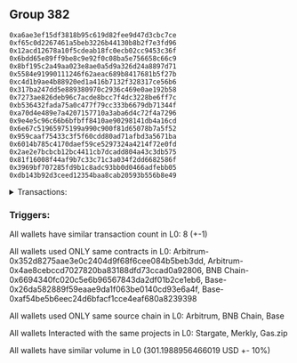 ## Group 382

```0xdef458157990c9f0e1207f732719b4544277b590
0xa6ae3ef15df3818b95c619d82fee9d47d3cbc7ce
0xf65c0d2267461a5beb3226b44130b8b2f7e3fd96
0x12acd12678a10f5cdeab18fc0ecb02cc9453c36f
0x6bdd65e89ff9be8c9e92f0c08ba5e756658c66c9
0x8bf195c2a49aa023e8ae0a5d9a326d24a8897d71
0x5584e91990111246f62aeac689b8417681b5f27b
0xc4d1b9ae4b88920ed1a416b7132f328317ce56b6
0x317ba247dd5e889380970c2936c469e0ae192b58
0x7273ae826deb96c7acde8bcc7f4dc3228be6ff7c
0xb536432fada75a0c477f79cc333b6679db71344f
0xa70d4e489e7a4207157710a3aba6d4c72f4a7296
0x9e4e5c96c66b6bfbff8410ae90298141db4a16cd
0x6e67c51965975199a990c900f81d65078b7a5f52
0x959caaf75433c3f5f60cdd80ad71afbd3a5671ba
0x6014b785c4170daef59ce5297324a4214f72e0fd
0x2ae2e7bcbcb12bc4411cb7dcadd804a43c3db575
0x81f16008f44af9b7c33c71c3a034f2dd6682586f
0x3969bf707285fd9b1c8adc93bb0d0466adfebb05
0xdb143b92d3ceed12354baa8cab20593b556b8e49
```
<details>
<summary>Transactions:</summary>

Hashes: 

Wallet: 0xdef458157990c9f0e1207f732719b4544277b590

       Hash: 0x69fc3bb2a55543ac51c7f801e0e28743d147f5d0f010f5e22ceceb23224a4779
         - source chain: Arbitrum
         - destination chain: Base
         - project: Stargate
         - contract: 0x352d8275aae3e0c2404d9f68f6cee084b5beb3dd
         - value USD: 31.827574048
       Hash: 0x219917949ea9733b7d114a8005f7f2f1d654403a8efd9a00b4e70ad5982c25c8
         - source chain: Arbitrum
         - destination chain: Aptos
         - project: Merkly
         - contract: 0x4ae8cebccd7027820ba83188dfd73ccad0a92806
       Hash: 0xea9cbe662787d84077f77491f27e4e9f80e2d1f91d7bc67aa9dfa6bace23f232
         - source chain: Arbitrum
         - destination chain: BNB Chain
         - project: Stargate
         - contract: 0x352d8275aae3e0c2404d9f68f6cee084b5beb3dd
         - value USD: 17.792251708
       Hash: 0x1f8c04b3dae68a415513b0451762cc8fa337aa171b7673e20ba4650406b0a0e1
         - source chain: BNB Chain
         - destination chain: Arbitrum
         - project: Stargate
         - contract: 0x6694340fc020c5e6b96567843da2df01b2ce1eb6
         - value USD: 15.3375114
       Hash: 0x704a85a84ea44d84d35925c53ab74bccf56aab252104cd4dabfcbd0b9e7aecdd
         - source chain: Base
         - destination chain: Linea
         - project: Gas.zip
         - contract: 0x26da582889f59eaae9da1f063be0140cd93e6a4f
         - value USD: 0.0001136143043
       Hash: 0x314d37ae7b57b97921de59cd6031badb51806cde141b44bbb029ef88a541212d
         - source chain: Base
         - destination chain: Optimism
         - project: Stargate
         - contract: 0xaf54be5b6eec24d6bfacf1cce4eaf680a8239398
         - value USD: 181.647281933
       Hash: 0x52a5310b135076336e0d54ca416c9e8be2342f491efa1fbfb0bb6d83e343472a
         - source chain: Base
         - destination chain: Linea
         - project: Gas.zip
         - contract: 0x26da582889f59eaae9da1f063be0140cd93e6a4f
         - value USD: 0.0001210352976
       Hash: 0xf720398925398400825e55123697b40a64340e92a6ad2d047af0675f21224943
         - source chain: Base
         - destination chain: Optimism
         - project: Stargate
         - contract: 0xaf54be5b6eec24d6bfacf1cce4eaf680a8239398
         - value USD: 54.594041908
Wallet: 0xa6ae3ef15df3818b95c619d82fee9d47d3cbc7ce

       Hash:0xf5a36c65800a04296c0df939a0e5349bf2de3b22c781b799fb9196050fd1606a
         - source chain: Arbitrum
         - destination chain: Base
         - project: Stargate
         - contract: 0x352d8275aae3e0c2404d9f68f6cee084b5beb3dd
         - value USD: 32.006340779
       Hash:0x858c473625382ef2085c7ff530f5ce493617ff497855c2df80f9588ec865547a
         - source chain: Arbitrum
         - destination chain: Aptos
         - project: Merkly
         - contract: 0x4ae8cebccd7027820ba83188dfd73ccad0a92806
       Hash:0x6922fa4a2332ecd0221712c10e398e1413bdd4d3f3564ea4c79a65f1c364d0b5
         - source chain: Arbitrum
         - destination chain: BNB Chain
         - project: Stargate
         - contract: 0x352d8275aae3e0c2404d9f68f6cee084b5beb3dd
         - value USD: 17.293548276
       Hash:0x6e102d16293916626a2caee462788c7aa3066b6d0352bf684cd30a082c1ab125
         - source chain: BNB Chain
         - destination chain: Arbitrum
         - project: Stargate
         - contract: 0x6694340fc020c5e6b96567843da2df01b2ce1eb6
         - value USD: 14.758623468
       Hash:0x27bd70158f2bc83a5fca20e6d6e97bb2ee0071eb9b763fb1b731f8d714cbd194
         - source chain: Base
         - destination chain: Scroll
         - project: Gas.zip
         - contract: 0x26da582889f59eaae9da1f063be0140cd93e6a4f
         - value USD: 7.007985127e-05
       Hash:0xb0bd825a33fdc37403f65d86562bf7e67875b3e0b8956f693da19554434e6987
         - source chain: Base
         - destination chain: Optimism
         - project: Stargate
         - contract: 0xaf54be5b6eec24d6bfacf1cce4eaf680a8239398
         - value USD: 183.767100889
       Hash:0x031ba756d25eab064234ec4d46f966d4a265d45305d27434ae6e8daf11d1136f
         - source chain: Base
         - destination chain: Scroll
         - project: Gas.zip
         - contract: 0x26da582889f59eaae9da1f063be0140cd93e6a4f
         - value USD: 2.261098965e-05
       Hash:0x2fc520f44180b98966d34b9119441cb17cab64df64a3f1535c4679948f394b35
         - source chain: Base
         - destination chain: Optimism
         - project: Stargate
         - contract: 0xaf54be5b6eec24d6bfacf1cce4eaf680a8239398
         - value USD: 48.080875898
Wallet: 0xf65c0d2267461a5beb3226b44130b8b2f7e3fd96

       Hash:0x528f835a330f2c0c50713018aa001c2224ecdbe3f578c16b6b2b23c2971031d8
         - source chain: Arbitrum
         - destination chain: Base
         - project: Stargate
         - contract: 0x352d8275aae3e0c2404d9f68f6cee084b5beb3dd
         - value USD: 31.82420287
       Hash:0x0492bc57294f9390b8f1d89750cd69131c6da64722ad3dd7880c1566ce5e020c
         - source chain: Arbitrum
         - destination chain: Aptos
         - project: Merkly
         - contract: 0x4ae8cebccd7027820ba83188dfd73ccad0a92806
       Hash:0x6d36de3c5bf3721ab77ed2ce96efffb047d1f765149cd8862a6bbc077215c55d
         - source chain: Arbitrum
         - destination chain: BNB Chain
         - project: Stargate
         - contract: 0x352d8275aae3e0c2404d9f68f6cee084b5beb3dd
         - value USD: 15.111230261
       Hash:0x3aaffefaaa4b6da7a96ec33a64e5a9013030c852c7d91d6d4a69cd9400425f68
         - source chain: BNB Chain
         - destination chain: Arbitrum
         - project: Stargate
         - contract: 0x6694340fc020c5e6b96567843da2df01b2ce1eb6
         - value USD: 12.571874823
       Hash:0x99c41299c6f019ec64f911f61a92426776083122e3617278224a05e9280b29e7
         - source chain: Base
         - destination chain: Scroll
         - project: Gas.zip
         - contract: 0x26da582889f59eaae9da1f063be0140cd93e6a4f
         - value USD: 0.0001260021568
       Hash:0x915c0891dea93190a21f6ebc260ef673fa6df95074d090de49c1de654a58e6e9
         - source chain: Base
         - destination chain: Optimism
         - project: Stargate
         - contract: 0xaf54be5b6eec24d6bfacf1cce4eaf680a8239398
         - value USD: 177.753753722
       Hash:0x6c951ddce40fb3f852e52fc42906ace660b79c80caa332f096fa00c742e8c409
         - source chain: Base
         - destination chain: Linea
         - project: Gas.zip
         - contract: 0x26da582889f59eaae9da1f063be0140cd93e6a4f
         - value USD: 0.0001602720149
       Hash:0xf3a59fd62c2afebefc7ffca45b05e9718ae88adbae3dcee71ff7f3103fb16f45
         - source chain: Base
         - destination chain: Optimism
         - project: Stargate
         - contract: 0xaf54be5b6eec24d6bfacf1cce4eaf680a8239398
         - value USD: 59.775158986
Wallet: 0x12acd12678a10f5cdeab18fc0ecb02cc9453c36f

       Hash:0x039f724f120911cb57723b4d32e40b6e3c25a37f07335f1efa6397676d22a9ec
         - source chain: Arbitrum
         - destination chain: Base
         - project: Stargate
         - contract: 0x352d8275aae3e0c2404d9f68f6cee084b5beb3dd
         - value USD: 30.813937735
       Hash:0x31da27e1fdbefcdfa2f32375df008d590a8fd3440106e6fc9911f8d23b4ca1cc
         - source chain: Arbitrum
         - destination chain: Aptos
         - project: Merkly
         - contract: 0x4ae8cebccd7027820ba83188dfd73ccad0a92806
       Hash:0xe5ec7dce6c146e5c22738ad95e9daca1b7cbad7824d074340bc71ce9659da0c4
         - source chain: Arbitrum
         - destination chain: BNB Chain
         - project: Stargate
         - contract: 0x352d8275aae3e0c2404d9f68f6cee084b5beb3dd
         - value USD: 16.236003851
       Hash:0xa8b549cbc52ac82fd2027ceda1aacb478247bfa40b2875d279d31150be6afd76
         - source chain: BNB Chain
         - destination chain: Arbitrum
         - project: Stargate
         - contract: 0x6694340fc020c5e6b96567843da2df01b2ce1eb6
         - value USD: 13.657144858
       Hash:0x54349dd5ac7b5fa5d959deeb0e0c271d2dd31312bab316bca5094a0584fad4ab
         - source chain: Base
         - destination chain: Base
         - project: Gas.zip
         - contract: 0x26da582889f59eaae9da1f063be0140cd93e6a4f
         - value USD: 0.0001164458135
       Hash:0x68e0826428195da28300ae619221669192fb8bf90926db73d0d5206d351ea95a
         - source chain: Base
         - destination chain: Optimism
         - project: Stargate
         - contract: 0xaf54be5b6eec24d6bfacf1cce4eaf680a8239398
         - value USD: 185.250856763
       Hash:0x20d34d227f85f0addbd11a525682682ade81adebbcda562fc9bd4bd91acb7307
         - source chain: Base
         - destination chain: Zora
         - project: Gas.zip
         - contract: 0x26da582889f59eaae9da1f063be0140cd93e6a4f
         - value USD: 0.0001260230159
       Hash:0x96ae021c6f9c208d3e85afed2649623deb49cf8fc9e20361f5dda4fe5001d5d5
         - source chain: Base
         - destination chain: Optimism
         - project: Stargate
         - contract: 0xaf54be5b6eec24d6bfacf1cce4eaf680a8239398
         - value USD: 51.448944647
Wallet: 0x6bdd65e89ff9be8c9e92f0c08ba5e756658c66c9

       Hash:0xac7667b0c5b7bcedb100458fff2656992461f201afccf1a109f0c89eba75ed11
         - source chain: Arbitrum
         - destination chain: Base
         - project: Stargate
         - contract: 0x352d8275aae3e0c2404d9f68f6cee084b5beb3dd
         - value USD: 31.530438894
       Hash:0x6f74d5b4b3474e665883956ced76fad7b2b8411b5ea8fc1839d34ab0f3ae6791
         - source chain: Arbitrum
         - destination chain: Aptos
         - project: Merkly
         - contract: 0x4ae8cebccd7027820ba83188dfd73ccad0a92806
       Hash:0x276dce5e13ebc70e48d820651fdee41763c7d95b9aeab9f9264fa4c16605d884
         - source chain: Arbitrum
         - destination chain: BNB Chain
         - project: Stargate
         - contract: 0x352d8275aae3e0c2404d9f68f6cee084b5beb3dd
         - value USD: 19.276317885
       Hash:0x7e4ab1913f6c1f3f2f417910114b6b2182dc5e8f50682ed6abdea0ed01fffe1a
         - source chain: BNB Chain
         - destination chain: Arbitrum
         - project: Stargate
         - contract: 0x6694340fc020c5e6b96567843da2df01b2ce1eb6
         - value USD: 16.600726542
       Hash:0xed584a813dd289ec473997c78392f1a9767a0584a2c487d7715994aba906eb68
         - source chain: Base
         - destination chain: Arbitrum
         - project: Gas.zip
         - contract: 0x26da582889f59eaae9da1f063be0140cd93e6a4f
         - value USD: 2.831509142e-05
       Hash:0x6c85228e9825f07c3f3940f59a764b39675c001dc1fd6c9daa131f128080920c
         - source chain: Base
         - destination chain: Optimism
         - project: Stargate
         - contract: 0xaf54be5b6eec24d6bfacf1cce4eaf680a8239398
         - value USD: 190.526620977
       Hash:0x074f48a51954cc1672edafeafcbe581f5d393a0fb6607afe9a2f7957c64d1f1d
         - source chain: Base
         - destination chain: Scroll
         - project: Gas.zip
         - contract: 0x26da582889f59eaae9da1f063be0140cd93e6a4f
         - value USD: 5.53636852e-05
       Hash:0x0cba6931ed77d34df7a502af8556404cb03a1e24094495835e210361bdd5624b
         - source chain: Base
         - destination chain: Optimism
         - project: Stargate
         - contract: 0xaf54be5b6eec24d6bfacf1cce4eaf680a8239398
         - value USD: 47.015642303
Wallet: 0x8bf195c2a49aa023e8ae0a5d9a326d24a8897d71

       Hash:0x6c08d1733c1c9a69f00b8f636226056f3fcdd90fbc9b36e8b2e965853c8dabd2
         - source chain: Arbitrum
         - destination chain: Base
         - project: Stargate
         - contract: 0x352d8275aae3e0c2404d9f68f6cee084b5beb3dd
         - value USD: 32.900080134
       Hash:0x293e6a50df9d82688fcfb80c144e488f36e3f0a60a91805554410d87be79110f
         - source chain: Arbitrum
         - destination chain: Aptos
         - project: Merkly
         - contract: 0x4ae8cebccd7027820ba83188dfd73ccad0a92806
       Hash:0x8cb56405dea3dbb596e667f7dc62c7064dcabcdb5160ecab3dd4adeb03cf9ccc
         - source chain: Arbitrum
         - destination chain: BNB Chain
         - project: Stargate
         - contract: 0x352d8275aae3e0c2404d9f68f6cee084b5beb3dd
         - value USD: 19.466955763
       Hash:0x5723ddb35c442fe3d882c61eed4aae4d63c6274a8191a09a5cd737c84be39863
         - source chain: BNB Chain
         - destination chain: Arbitrum
         - project: Stargate
         - contract: 0x6694340fc020c5e6b96567843da2df01b2ce1eb6
         - value USD: 16.793510414
       Hash:0xd4278c0a6955ff02622e6a008b044cf7b5c92623f692d2cadeb0ee3a5572a1c0
         - source chain: Base
         - destination chain: Scroll
         - project: Gas.zip
         - contract: 0x26da582889f59eaae9da1f063be0140cd93e6a4f
         - value USD: 0.0001718187581
       Hash:0xfe28201f12f3a32de1822928b428a5abf0977dd956701588c491e51a6787b44a
         - source chain: Base
         - destination chain: Optimism
         - project: Stargate
         - contract: 0xaf54be5b6eec24d6bfacf1cce4eaf680a8239398
         - value USD: 184.126610652
       Hash:0x55aaa49526f7c2d2e53b9d54f07e7f6aa1a28df5e6fdb8bfcc01e7246ce1573e
         - source chain: Base
         - destination chain: Zora
         - project: Gas.zip
         - contract: 0x26da582889f59eaae9da1f063be0140cd93e6a4f
         - value USD: 4.939634189e-05
       Hash:0x998ea93594f184a4718fb2f8db788111c472756351f0e2041b5d218b37be512a
         - source chain: Base
         - destination chain: Optimism
         - project: Stargate
         - contract: 0xaf54be5b6eec24d6bfacf1cce4eaf680a8239398
         - value USD: 51.631741941
Wallet: 0x5584e91990111246f62aeac689b8417681b5f27b

       Hash:0xbacf3ff67a0c241fba8624860c9d83faa73c1b91c67e35cb80611ba1c05d28fe
         - source chain: Arbitrum
         - destination chain: Base
         - project: Stargate
         - contract: 0x352d8275aae3e0c2404d9f68f6cee084b5beb3dd
         - value USD: 31.865104925
       Hash:0x06569c806131684a94089960d1425328da75c77981b190de87c553a69cdd4e24
         - source chain: Arbitrum
         - destination chain: Aptos
         - project: Merkly
         - contract: 0x4ae8cebccd7027820ba83188dfd73ccad0a92806
       Hash:0x31b2a44dde775d8ee0a48bbe3805ab8902caf2a35c81fbb18acd3c8b9cc8bd30
         - source chain: Arbitrum
         - destination chain: BNB Chain
         - project: Stargate
         - contract: 0x352d8275aae3e0c2404d9f68f6cee084b5beb3dd
         - value USD: 17.82173269
       Hash:0x3f3ab533914bc279c173ecc6e3a9288044d540f02d36260371bc4930a057e435
         - source chain: BNB Chain
         - destination chain: Arbitrum
         - project: Stargate
         - contract: 0x6694340fc020c5e6b96567843da2df01b2ce1eb6
         - value USD: 15.185878835
       Hash:0xac6bcbdfc8f459efb6b1c0d0a799dd6a497f9358c245f7eeb138844c6299032b
         - source chain: Base
         - destination chain: Arbitrum
         - project: Gas.zip
         - contract: 0x26da582889f59eaae9da1f063be0140cd93e6a4f
         - value USD: 0.0001428287619
       Hash:0x12dcfbf71900a622927a46442c4c775e3acd6539ef68810eca5a3bd1583b7ee9
         - source chain: Base
         - destination chain: Optimism
         - project: Stargate
         - contract: 0xaf54be5b6eec24d6bfacf1cce4eaf680a8239398
         - value USD: 174.70101824
       Hash:0x2c05ef2b56bf23dd5ca0b12d2a881eb1ba73e5d1f1b03dc07098049067840f2b
         - source chain: Base
         - destination chain: Scroll
         - project: Gas.zip
         - contract: 0x26da582889f59eaae9da1f063be0140cd93e6a4f
         - value USD: 0.0001375804153
       Hash:0x1eb9eab3f43782cb09eb56ba0d7bc7711334d4944e390e5d29f10398ececcf08
         - source chain: Base
         - destination chain: Optimism
         - project: Stargate
         - contract: 0xaf54be5b6eec24d6bfacf1cce4eaf680a8239398
         - value USD: 48.562873338
Wallet: 0xc4d1b9ae4b88920ed1a416b7132f328317ce56b6

       Hash:0xba7500b5c8fddf3aaad4fdc02cdddb79acec5b03e46a4aeb9a0c80f52a7204e4
         - source chain: Arbitrum
         - destination chain: Base
         - project: Stargate
         - contract: 0x352d8275aae3e0c2404d9f68f6cee084b5beb3dd
         - value USD: 30.847061856
       Hash:0x7a08ade914b6d7fccf66e7a9bffea7d6b1d40783a3e94a3e0bfcb749fc65e401
         - source chain: Arbitrum
         - destination chain: Aptos
         - project: Merkly
         - contract: 0x4ae8cebccd7027820ba83188dfd73ccad0a92806
       Hash:0x1d26b423da0618fe9ddf101672f44c232f34c1c67ecf19b8c7c0fdb5329cd064
         - source chain: Arbitrum
         - destination chain: BNB Chain
         - project: Stargate
         - contract: 0x352d8275aae3e0c2404d9f68f6cee084b5beb3dd
         - value USD: 18.708901534
       Hash:0x9672c5e42970d5ff3c74889b658333204b0a3a774f735e031e334001054b0b63
         - source chain: BNB Chain
         - destination chain: Arbitrum
         - project: Stargate
         - contract: 0x6694340fc020c5e6b96567843da2df01b2ce1eb6
         - value USD: 16.092761503
       Hash:0xd95c87dc07b732ce0ec75ab45ca2a8b7c2e83ea090b28711c1b2d3a6f22b5574
         - source chain: Base
         - destination chain: Kava
         - project: Gas.zip
         - contract: 0x26da582889f59eaae9da1f063be0140cd93e6a4f
         - value USD: 2.362776483e-08
       Hash:0x39b81372b1ffdac5f8109fbfb984f58b61766fd0a2e7cceff4355b2f00c20ae1
         - source chain: Base
         - destination chain: Optimism
         - project: Stargate
         - contract: 0xaf54be5b6eec24d6bfacf1cce4eaf680a8239398
         - value USD: 183.5332298
       Hash:0x1892dc818720cb64b8e36ab67c1d36642dcc326c48080d4f8598cb11d5aaa0b9
         - source chain: Base
         - destination chain: Zora
         - project: Gas.zip
         - contract: 0x26da582889f59eaae9da1f063be0140cd93e6a4f
         - value USD: 1.790202995e-05
       Hash:0x3cc381136fa5fdc79c0e9f8fb7a71237dd510f74f357ca28cda5b37e2f7a3a14
         - source chain: Base
         - destination chain: Optimism
         - project: Stargate
         - contract: 0xaf54be5b6eec24d6bfacf1cce4eaf680a8239398
         - value USD: 50.492307119
Wallet: 0x317ba247dd5e889380970c2936c469e0ae192b58

       Hash:0x9bff06d24a907d9f1ab479730c2f7ea3c19d9cc9ce194abf946b8518cd3a8ae2
         - source chain: Arbitrum
         - destination chain: Base
         - project: Stargate
         - contract: 0x352d8275aae3e0c2404d9f68f6cee084b5beb3dd
         - value USD: 30.685109869
       Hash:0x2e2d86ec1615e44120512908658081b7bcec67f73bd021d00b1bcab660c0809c
         - source chain: Arbitrum
         - destination chain: Aptos
         - project: Merkly
         - contract: 0x4ae8cebccd7027820ba83188dfd73ccad0a92806
       Hash:0x125cc145eecc7cd62b2a69571ccb3752e442071a514587130798afeb4fcd1f8c
         - source chain: Arbitrum
         - destination chain: BNB Chain
         - project: Stargate
         - contract: 0x352d8275aae3e0c2404d9f68f6cee084b5beb3dd
         - value USD: 17.404258537
       Hash:0xb01b1abdbaf157d0984073df3f00cb14f42984b334d9e31ac5475fea9c23cbb6
         - source chain: BNB Chain
         - destination chain: Arbitrum
         - project: Stargate
         - contract: 0x6694340fc020c5e6b96567843da2df01b2ce1eb6
         - value USD: 14.782572614
       Hash:0xa8ff7381c6d395896c8f296c18f09babf06b10636fc816386d7c3cf84440cc56
         - source chain: Base
         - destination chain: Arbitrum
         - project: Gas.zip
         - contract: 0x26da582889f59eaae9da1f063be0140cd93e6a4f
         - value USD: 0.0001651015638
       Hash:0xefd0611a4f7564319d9296a202d4e64fa2479a3ad9ac538e59ff8074550efab1
         - source chain: Base
         - destination chain: Optimism
         - project: Stargate
         - contract: 0xaf54be5b6eec24d6bfacf1cce4eaf680a8239398
         - value USD: 187.155070184
       Hash:0x2e3b85bffd700cdb73dd1058561e771aa64b660f429004d66be7cc30258ec4db
         - source chain: Base
         - destination chain: Base
         - project: Gas.zip
         - contract: 0x26da582889f59eaae9da1f063be0140cd93e6a4f
         - value USD: 0.0001110588895
       Hash:0x417ab7e79e12f2b47e3b797b7e3bbebfc3d7fb396fc9a8f328fea38d5a89625c
         - source chain: Base
         - destination chain: Optimism
         - project: Stargate
         - contract: 0xaf54be5b6eec24d6bfacf1cce4eaf680a8239398
         - value USD: 54.358062924
Wallet: 0x7273ae826deb96c7acde8bcc7f4dc3228be6ff7c

       Hash:0x56aa1050b3addb972d6561a9c9ed83be06b0bae7a45e1287888fc31da7129844
         - source chain: Arbitrum
         - destination chain: Base
         - project: Stargate
         - contract: 0x352d8275aae3e0c2404d9f68f6cee084b5beb3dd
         - value USD: 31.70236897
       Hash:0x138a808007c78d02ab76ac9f1a9db091586821dbe1f3663ee5444319bdd3c0a8
         - source chain: Arbitrum
         - destination chain: Aptos
         - project: Merkly
         - contract: 0x4ae8cebccd7027820ba83188dfd73ccad0a92806
       Hash:0x63ac60aefd9b8cec64116e2f2c47e86bff6eb642bdae32bf5d7faea0406c49b5
         - source chain: Arbitrum
         - destination chain: BNB Chain
         - project: Stargate
         - contract: 0x352d8275aae3e0c2404d9f68f6cee084b5beb3dd
         - value USD: 19.438144122
       Hash:0x547c825717fbc194a18b5df577eb3a765eff15dbfca33d40458d395819251b6b
         - source chain: BNB Chain
         - destination chain: Arbitrum
         - project: Stargate
         - contract: 0x6694340fc020c5e6b96567843da2df01b2ce1eb6
         - value USD: 16.848858106
       Hash:0x0e9cfb514afecf0e8507dcf83196f9380b4ed66502f5509be1fd8ace980cb58c
         - source chain: Base
         - destination chain: Zora
         - project: Gas.zip
         - contract: 0x26da582889f59eaae9da1f063be0140cd93e6a4f
         - value USD: 2.050511928e-05
       Hash:0x9f022603f7f95637a8c6b4b075abf9df7132025cc66478cc11d785dd0977fb6a
         - source chain: Base
         - destination chain: Optimism
         - project: Stargate
         - contract: 0xaf54be5b6eec24d6bfacf1cce4eaf680a8239398
         - value USD: 183.448459786
       Hash:0xd3f3012bd1df346e4b99494eebcc2f415ad878cffda23d3b437d8d11ffc7cfd4
         - source chain: Base
         - destination chain: Base
         - project: Gas.zip
         - contract: 0x26da582889f59eaae9da1f063be0140cd93e6a4f
         - value USD: 3.81246934e-05
       Hash:0xf6e6aaa2fee4a50bdc415da766e256bc6fd05da0615f47d77d80fbc2dc79176a
         - source chain: Base
         - destination chain: Optimism
         - project: Stargate
         - contract: 0xaf54be5b6eec24d6bfacf1cce4eaf680a8239398
         - value USD: 46.790678042
Wallet: 0xb536432fada75a0c477f79cc333b6679db71344f

       Hash:0x29e58a4063f2095e2c5df5f490ba31449a353586ee494903d9662ebd74560e8e
         - source chain: Arbitrum
         - destination chain: Base
         - project: Stargate
         - contract: 0x352d8275aae3e0c2404d9f68f6cee084b5beb3dd
         - value USD: 31.273309957
       Hash:0xe00af52833959930a74b5638ace5308198268ad1a866b521731deecbf2c2670c
         - source chain: Arbitrum
         - destination chain: Aptos
         - project: Merkly
         - contract: 0x4ae8cebccd7027820ba83188dfd73ccad0a92806
       Hash:0x7dc152493542c71f536afcc83a3c17d3f56e90435311e65a76a9f18bd0b8b5d0
         - source chain: Arbitrum
         - destination chain: BNB Chain
         - project: Stargate
         - contract: 0x352d8275aae3e0c2404d9f68f6cee084b5beb3dd
         - value USD: 17.876094883
       Hash:0x532ea42a392949c0cca98e3b8dd3599f27cb2661d3b86fa875b92918feee1802
         - source chain: BNB Chain
         - destination chain: Arbitrum
         - project: Stargate
         - contract: 0x6694340fc020c5e6b96567843da2df01b2ce1eb6
         - value USD: 14.382689416
       Hash:0xafae180b0a5568f81083c80939b63ac78195de976e4c875638a02d5a1e5dc625
         - source chain: Base
         - destination chain: Kava
         - project: Gas.zip
         - contract: 0x26da582889f59eaae9da1f063be0140cd93e6a4f
         - value USD: 3.907080635e-08
       Hash:0x4fcf625c26e747a31e4940670626b55beb44506cb2508fe16b591b7c9af4ec53
         - source chain: Base
         - destination chain: Optimism
         - project: Stargate
         - contract: 0xaf54be5b6eec24d6bfacf1cce4eaf680a8239398
         - value USD: 183.167880121
       Hash:0x8e5f202d2c5a9ec2e41bc52756eede3d604d89a44c17533567d3b8f16feee54e
         - source chain: Base
         - destination chain: Kava
         - project: Gas.zip
         - contract: 0x26da582889f59eaae9da1f063be0140cd93e6a4f
         - value USD: 1.657862318e-08
       Hash:0x69c2773cf84013608d65b3a495f493aba8762c6b75d559e0894b70f5a3f03ae9
         - source chain: Base
         - destination chain: Optimism
         - project: Stargate
         - contract: 0xaf54be5b6eec24d6bfacf1cce4eaf680a8239398
         - value USD: 47.94817866
Wallet: 0xa70d4e489e7a4207157710a3aba6d4c72f4a7296

       Hash:0x94a8c012ccb0caac260142432cb463a6ab16c018e44d885c6cb00a28d747bbae
         - source chain: Arbitrum
         - destination chain: Base
         - project: Stargate
         - contract: 0x352d8275aae3e0c2404d9f68f6cee084b5beb3dd
         - value USD: 30.863358876
       Hash:0xfd33d610aee6cf97f293fc1ecfc91edf1bd2cbd7a20034f1fe8690d772af2699
         - source chain: Arbitrum
         - destination chain: Aptos
         - project: Merkly
         - contract: 0x4ae8cebccd7027820ba83188dfd73ccad0a92806
       Hash:0x337407283e0c6f286a1583b313467bf719570e507afb8ca1833a1a66560d386b
         - source chain: Arbitrum
         - destination chain: BNB Chain
         - project: Stargate
         - contract: 0x352d8275aae3e0c2404d9f68f6cee084b5beb3dd
         - value USD: 19.67447322
       Hash:0x34522818be13c89d33286b8008b5cc56cb411edee32c1a43ba714ba880a56b73
         - source chain: BNB Chain
         - destination chain: Arbitrum
         - project: Stargate
         - contract: 0x6694340fc020c5e6b96567843da2df01b2ce1eb6
         - value USD: 17.041669994
       Hash:0x77e6050dbe1e698b961862da48adf2bfb51fd4516a28fcb0c26b1bc4d999a662
         - source chain: Base
         - destination chain: Base
         - project: Gas.zip
         - contract: 0x26da582889f59eaae9da1f063be0140cd93e6a4f
         - value USD: 8.237401365e-05
       Hash:0x4daedbff676417aa4b3ecb0adb39d52a0dc72df55b446d3136677abdcaa58087
         - source chain: Base
         - destination chain: Optimism
         - project: Stargate
         - contract: 0xaf54be5b6eec24d6bfacf1cce4eaf680a8239398
         - value USD: 177.599001226
       Hash:0xeb32cec94be9f5e4e85a17446522e9aa0d7ec9b71063eddc78f1d4e0d123bd90
         - source chain: Base
         - destination chain: Zora
         - project: Gas.zip
         - contract: 0x26da582889f59eaae9da1f063be0140cd93e6a4f
         - value USD: 0.0001034339508
       Hash:0xe7c689a70a0e63a4a7851a21ccd1046f405f73f3748aa08e385f22eeeeeabc3f
         - source chain: Base
         - destination chain: Optimism
         - project: Stargate
         - contract: 0xaf54be5b6eec24d6bfacf1cce4eaf680a8239398
         - value USD: 44.098186964
Wallet: 0x9e4e5c96c66b6bfbff8410ae90298141db4a16cd

       Hash:0x3c33a7d6885a57e7f3459e3bd1a7bd81e395b7b021aeb2d3a3e67978084c90e6
         - source chain: Arbitrum
         - destination chain: Base
         - project: Stargate
         - contract: 0x352d8275aae3e0c2404d9f68f6cee084b5beb3dd
         - value USD: 32.152926145
       Hash:0xee96e66a09762817cb561bfcdefee109c396d2dc5fd8ee4427db688a1521fc36
         - source chain: Arbitrum
         - destination chain: Aptos
         - project: Merkly
         - contract: 0x4ae8cebccd7027820ba83188dfd73ccad0a92806
       Hash:0x5a8f717fd3283648c6ab192c98c0f191c93e4e9d0c6475dcf0ec54ee00444038
         - source chain: Arbitrum
         - destination chain: BNB Chain
         - project: Stargate
         - contract: 0x352d8275aae3e0c2404d9f68f6cee084b5beb3dd
         - value USD: 16.157948184
       Hash:0xc3b03c91cd70e107e462251a1e830473917b57b4e6b362f85f7095d283093cfe
         - source chain: BNB Chain
         - destination chain: Arbitrum
         - project: Stargate
         - contract: 0x6694340fc020c5e6b96567843da2df01b2ce1eb6
         - value USD: 13.411431723
       Hash:0x0625e3c02a5f0a67a6949aed12b158f7f225224c491c4a8cb80ebd8f1ecc213f
         - source chain: Base
         - destination chain: Arbitrum
         - project: Gas.zip
         - contract: 0x26da582889f59eaae9da1f063be0140cd93e6a4f
         - value USD: 0.0001651015638
       Hash:0x7813dfc18018ded4e5e759ab40c1314995cac887d1084bffe99c3fca6a3937d2
         - source chain: Base
         - destination chain: Optimism
         - project: Stargate
         - contract: 0xaf54be5b6eec24d6bfacf1cce4eaf680a8239398
         - value USD: 182.992841192
       Hash:0x3e404db540f451b248e518e76de73e43a676a9a72a4175407c3430be0fcf4fb2
         - source chain: Base
         - destination chain: Kava
         - project: Gas.zip
         - contract: 0x26da582889f59eaae9da1f063be0140cd93e6a4f
         - value USD: 1.721277817e-08
       Hash:0x7d53a7a9421d2bee7ecd42beaf683bebe44ac887363c52cfc3a61863b4b268f5
         - source chain: Base
         - destination chain: Optimism
         - project: Stargate
         - contract: 0xaf54be5b6eec24d6bfacf1cce4eaf680a8239398
         - value USD: 51.230571752
Wallet: 0x6e67c51965975199a990c900f81d65078b7a5f52

       Hash:0xea4f0376e97ae4381143d771df222d7dd13c8e491165839af0fa7547b1cf4e5d
         - source chain: Arbitrum
         - destination chain: Base
         - project: Stargate
         - contract: 0x352d8275aae3e0c2404d9f68f6cee084b5beb3dd
         - value USD: 32.76384211
       Hash:0x7bbb4ba9c46dbab799956c4bc289c704900fa8dd6134a12d2bc652693d3e37a9
         - source chain: Arbitrum
         - destination chain: Aptos
         - project: Merkly
         - contract: 0x4ae8cebccd7027820ba83188dfd73ccad0a92806
       Hash:0xebe9116b8c686623dfa429445a200af4179bb3b05f571e237d526674d1dd52cf
         - source chain: Arbitrum
         - destination chain: BNB Chain
         - project: Stargate
         - contract: 0x352d8275aae3e0c2404d9f68f6cee084b5beb3dd
         - value USD: 18.685932221
       Hash:0xc993c7f4be198cd03b21c7934c737f9107b9de04383a4d6725450ada2f0b94ec
         - source chain: BNB Chain
         - destination chain: Arbitrum
         - project: Stargate
         - contract: 0x6694340fc020c5e6b96567843da2df01b2ce1eb6
         - value USD: 15.171720472
       Hash:0xc8cddce3e2e391f1740db160ed63764845cd48e8aa22b6acbfd943e5ec195508
         - source chain: Base
         - destination chain: Metis
         - project: Gas.zip
         - contract: 0x26da582889f59eaae9da1f063be0140cd93e6a4f
         - value USD: 5.218294372e-06
       Hash:0x277efb615ea45f4c849aebcd64d78c9630a6ece4e4ecd5fbe96d0192e106d420
         - source chain: Base
         - destination chain: Optimism
         - project: Stargate
         - contract: 0xaf54be5b6eec24d6bfacf1cce4eaf680a8239398
         - value USD: 189.074600105
       Hash:0x08a0330925f5cadf99aa4a1a4d97d9ebb3f045d02d4a379369e784707e9debe7
         - source chain: Base
         - destination chain: Arbitrum
         - project: Gas.zip
         - contract: 0x26da582889f59eaae9da1f063be0140cd93e6a4f
         - value USD: 1.892120305e-05
       Hash:0xb88618735c869176cd4618782a5970655704af067526a7cf06e02feeb6ced404
         - source chain: Base
         - destination chain: Optimism
         - project: Stargate
         - contract: 0xaf54be5b6eec24d6bfacf1cce4eaf680a8239398
         - value USD: 47.320986548
Wallet: 0x959caaf75433c3f5f60cdd80ad71afbd3a5671ba

       Hash:0xf9c711c743bc7355aa117abae59e8ef8a8eba654900a7dff439dd34689857cbc
         - source chain: Arbitrum
         - destination chain: Base
         - project: Stargate
         - contract: 0x352d8275aae3e0c2404d9f68f6cee084b5beb3dd
         - value USD: 32.825277703
       Hash:0xb907dcf2587ea8de80aa2647f75c867ada2088f95115049ec6eb8382db59770a
         - source chain: Arbitrum
         - destination chain: Aptos
         - project: Merkly
         - contract: 0x4ae8cebccd7027820ba83188dfd73ccad0a92806
       Hash:0xa815d1280bb74a229ca4a9028501aee692338b87c6268953401337f2991f7e42
         - source chain: Arbitrum
         - destination chain: BNB Chain
         - project: Stargate
         - contract: 0x352d8275aae3e0c2404d9f68f6cee084b5beb3dd
         - value USD: 18.241636078
       Hash:0x54242ce41c92ff429ac93c033cec58aa4d86918e9b75b306ca2a9a48cf8b8eb3
         - source chain: BNB Chain
         - destination chain: Arbitrum
         - project: Stargate
         - contract: 0x6694340fc020c5e6b96567843da2df01b2ce1eb6
         - value USD: 15.538889348
       Hash:0xbd9d31c62e8152d6a14b47579cd64dddd800f95cbcb08d57088698d1229e2418
         - source chain: Base
         - destination chain: Linea
         - project: Gas.zip
         - contract: 0x26da582889f59eaae9da1f063be0140cd93e6a4f
         - value USD: 9.589707474e-05
       Hash:0xb1cbbfc299bd6729ebf8d3bc5e7703f662e9bcc43070bdcd7ee79d328e0631af
         - source chain: Base
         - destination chain: Optimism
         - project: Stargate
         - contract: 0xaf54be5b6eec24d6bfacf1cce4eaf680a8239398
         - value USD: 176.398931847
       Hash:0x52438247337e6db0bc5954cd6bd456ba90483bac52d9d9ea9a3b5412e0dc2ee8
         - source chain: Base
         - destination chain: Zora
         - project: Gas.zip
         - contract: 0x26da582889f59eaae9da1f063be0140cd93e6a4f
         - value USD: 0.0001191703841
       Hash:0x0280e0ac9a672402a86fc1517a18038c0f2cd375579eb630e42accb4c1e94204
         - source chain: Base
         - destination chain: Optimism
         - project: Stargate
         - contract: 0xaf54be5b6eec24d6bfacf1cce4eaf680a8239398
         - value USD: 53.919316713
Wallet: 0x6014b785c4170daef59ce5297324a4214f72e0fd

       Hash:0x447fd5e6c341e857612530bd804e73ed94b53bc0c3c7ff6362a7e226a59b5fbc
         - source chain: Arbitrum
         - destination chain: Base
         - project: Stargate
         - contract: 0x352d8275aae3e0c2404d9f68f6cee084b5beb3dd
         - value USD: 32.32022093
       Hash:0x775e84a00d3ebb1aea13164b8f10f8e27b30b81cdf6d2ecf8599812095636672
         - source chain: Arbitrum
         - destination chain: Aptos
         - project: Merkly
         - contract: 0x4ae8cebccd7027820ba83188dfd73ccad0a92806
       Hash:0xd0f28bc0c7fffee71b991b6f0605e7f79290486e9701e8290e452dfb1651d50c
         - source chain: Arbitrum
         - destination chain: BNB Chain
         - project: Stargate
         - contract: 0x352d8275aae3e0c2404d9f68f6cee084b5beb3dd
         - value USD: 18.445469662
       Hash:0x0b4082a31f9f581d55573c91b6808fc76b990b95d4ae8ff9eeff6395a08a2f75
         - source chain: BNB Chain
         - destination chain: Arbitrum
         - project: Stargate
         - contract: 0x6694340fc020c5e6b96567843da2df01b2ce1eb6
         - value USD: 15.756807065
       Hash:0xa4a446f09d8c1520024a468064ba8658e016b8124476b875f390c892bf58d331
         - source chain: Base
         - destination chain: Zora
         - project: Gas.zip
         - contract: 0x26da582889f59eaae9da1f063be0140cd93e6a4f
         - value USD: 5.253185344e-05
       Hash:0x9b23e516a197c472ee0c5f322006ebd4b5d36bf700e31b85a4f02a3149f873d8
         - source chain: Base
         - destination chain: Optimism
         - project: Stargate
         - contract: 0xaf54be5b6eec24d6bfacf1cce4eaf680a8239398
         - value USD: 182.62313185
       Hash:0x613a9e1ed1b0ac9819aea6d122f2b8d22434115d9bf07d7bec2955616589b42d
         - source chain: Base
         - destination chain: Metis
         - project: Gas.zip
         - contract: 0x26da582889f59eaae9da1f063be0140cd93e6a4f
         - value USD: 4.201203211e-06
       Hash:0x057a225d7d05b80fecaf7d880030a575d1a5ae3073f0df5c881bfba8dc7ad752
         - source chain: Base
         - destination chain: Optimism
         - project: Stargate
         - contract: 0xaf54be5b6eec24d6bfacf1cce4eaf680a8239398
         - value USD: 50.252457514
Wallet: 0x2ae2e7bcbcb12bc4411cb7dcadd804a43c3db575

       Hash:0xf8a858ee5d8f4ab5f277183f9fb2a70617c586a1b739ac61d7421cb542403034
         - source chain: Arbitrum
         - destination chain: Base
         - project: Stargate
         - contract: 0x352d8275aae3e0c2404d9f68f6cee084b5beb3dd
         - value USD: 32.276798461
       Hash:0x31b1a0a6f75c72e4373e5f5fd38005cf04c778e3b5b08fd46f05803a4cb11979
         - source chain: Arbitrum
         - destination chain: Aptos
         - project: Merkly
         - contract: 0x4ae8cebccd7027820ba83188dfd73ccad0a92806
       Hash:0xbbe0be9978567375a70eb4630da010724c6ce18f405aeeb569a221ace5379da9
         - source chain: Arbitrum
         - destination chain: BNB Chain
         - project: Stargate
         - contract: 0x352d8275aae3e0c2404d9f68f6cee084b5beb3dd
         - value USD: 17.596038996
       Hash:0x02cb87bc56ea715bddefba1060c591529725077e40d43b8bf328a4156bce9e69
         - source chain: BNB Chain
         - destination chain: Arbitrum
         - project: Stargate
         - contract: 0x6694340fc020c5e6b96567843da2df01b2ce1eb6
         - value USD: 14.830249776
       Hash:0x3fbe157128660d4de3cbbca4a07fe36896c86356c1353f76273ce0dba9c27fc0
         - source chain: Base
         - destination chain: Kava
         - project: Gas.zip
         - contract: 0x26da582889f59eaae9da1f063be0140cd93e6a4f
         - value USD: 1.487023227e-08
       Hash:0xe2f6449a67b35fb2d6173afa311474e319654cbf187849dbfffcba2edc19ed66
         - source chain: Base
         - destination chain: Optimism
         - project: Stargate
         - contract: 0xaf54be5b6eec24d6bfacf1cce4eaf680a8239398
         - value USD: 179.277038874
       Hash:0x1495d0904cbbf1d52495d83e5541c14e7b462895955fe792ae366f208b59dd78
         - source chain: Base
         - destination chain: Kava
         - project: Gas.zip
         - contract: 0x26da582889f59eaae9da1f063be0140cd93e6a4f
         - value USD: 1.250191256e-08
       Hash:0xb0898872bd589b74ede5baec39df28221a66bd271fac5cee10d4d0144d9f5a1f
         - source chain: Base
         - destination chain: Optimism
         - project: Stargate
         - contract: 0xaf54be5b6eec24d6bfacf1cce4eaf680a8239398
         - value USD: 51.052003836
Wallet: 0x81f16008f44af9b7c33c71c3a034f2dd6682586f

       Hash:0x6ba6f3a1f5bdc828c9118f9b9f631a454f3303b9617fc8f3a5fb91f2e18861f9
         - source chain: Arbitrum
         - destination chain: Base
         - project: Stargate
         - contract: 0x352d8275aae3e0c2404d9f68f6cee084b5beb3dd
         - value USD: 31.08386287
       Hash:0x511ce2e64231b21af8727da3d97db53dd41786dcc25c638fe89e9fb2d01a3f8d
         - source chain: Arbitrum
         - destination chain: Aptos
         - project: Merkly
         - contract: 0x4ae8cebccd7027820ba83188dfd73ccad0a92806
       Hash:0x7af20c439423d7c7a1d2a9196b538968acf26d0b0294e116b9f823f416fe9e7f
         - source chain: Arbitrum
         - destination chain: BNB Chain
         - project: Stargate
         - contract: 0x352d8275aae3e0c2404d9f68f6cee084b5beb3dd
         - value USD: 14.543032512
       Hash:0x0a855e30b57e0545608feafacbd936d0ebafd6b08e26ea1fdada05600b975ae2
         - source chain: BNB Chain
         - destination chain: Arbitrum
         - project: Stargate
         - contract: 0x6694340fc020c5e6b96567843da2df01b2ce1eb6
         - value USD: 11.817724369
       Hash:0x1dd8c8daf9109cdb8be986020398f7a86936099dcf394551f791a8116c26542c
         - source chain: Base
         - destination chain: Metis
         - project: Gas.zip
         - contract: 0x26da582889f59eaae9da1f063be0140cd93e6a4f
         - value USD: 4.341620917e-06
       Hash:0x3b8c08b59f48e1f6b2e6a3971dc275d21232578de44120ec968077d3097ee1e1
         - source chain: Base
         - destination chain: Optimism
         - project: Stargate
         - contract: 0xaf54be5b6eec24d6bfacf1cce4eaf680a8239398
         - value USD: 172.614002054
       Hash:0x881287b7f169c2cfaa6fae77d644f4149aab6c2217fd4257ed8cb68df4ac8d90
         - source chain: Base
         - destination chain: Linea
         - project: Gas.zip
         - contract: 0x26da582889f59eaae9da1f063be0140cd93e6a4f
         - value USD: 6.771798987e-05
       Hash:0x153462430fd48e3b575edfe0f3dbd26e29f1cf2039e4c987c0baaffa110c26d0
         - source chain: Base
         - destination chain: Optimism
         - project: Stargate
         - contract: 0xaf54be5b6eec24d6bfacf1cce4eaf680a8239398
         - value USD: 46.852176274
Wallet: 0x3969bf707285fd9b1c8adc93bb0d0466adfebb05

       Hash:0x94e6918d142fb17ed82aff394fce30b79384906c28b6685f7e4c7d66242556ce
         - source chain: Arbitrum
         - destination chain: Base
         - project: Stargate
         - contract: 0x352d8275aae3e0c2404d9f68f6cee084b5beb3dd
         - value USD: 30.859203344
       Hash:0x0fc573f8bd7efe6aedab85d3d48c87587afa616e948c7d5e4ce3b2d183f8c8be
         - source chain: Arbitrum
         - destination chain: Aptos
         - project: Merkly
         - contract: 0x4ae8cebccd7027820ba83188dfd73ccad0a92806
       Hash:0x6bbafc37ad6bef056e9e34511ea0495b39aa541b2d774ad395f1eecf273e0e2f
         - source chain: Arbitrum
         - destination chain: BNB Chain
         - project: Stargate
         - contract: 0x352d8275aae3e0c2404d9f68f6cee084b5beb3dd
         - value USD: 17.102801342
       Hash:0x1c250e05c1266e5db8fca8fd7e0cd64012acf8bf28c3f539b0b88d92eb813550
         - source chain: BNB Chain
         - destination chain: Arbitrum
         - project: Stargate
         - contract: 0x6694340fc020c5e6b96567843da2df01b2ce1eb6
         - value USD: 14.365404206
       Hash:0x70e2dbcc763dc393794d945bc39302dd10fcc0b778e6cea1e6bcafab1638f425
         - source chain: Base
         - destination chain: Base
         - project: Gas.zip
         - contract: 0x26da582889f59eaae9da1f063be0140cd93e6a4f
         - value USD: 6.945486663e-05
       Hash:0xe79c2cb548743ab7418335b2acbcd040773ef449137a22b2f1ac3089c6354859
         - source chain: Base
         - destination chain: Optimism
         - project: Stargate
         - contract: 0xaf54be5b6eec24d6bfacf1cce4eaf680a8239398
         - value USD: 174.822291527
       Hash:0x77ea6f8b88e726532ed30de6b6b38b4e70a169c75155fd57c18804a9434b300a
         - source chain: Base
         - destination chain: Zora
         - project: Gas.zip
         - contract: 0x26da582889f59eaae9da1f063be0140cd93e6a4f
         - value USD: 0.0001023421196
       Hash:0x08c97eb5b24455fc06f8da24628e76363ed2af44fcb955d02a45e964faadb574
         - source chain: Base
         - destination chain: Optimism
         - project: Stargate
         - contract: 0xaf54be5b6eec24d6bfacf1cce4eaf680a8239398
         - value USD: 52.217150595
Wallet: 0xdb143b92d3ceed12354baa8cab20593b556b8e49

       Hash:0x437391d9affccf5b37813a36b70070ea64b1269ddf06d88434b86c8a063f3d7e
         - source chain: Arbitrum
         - destination chain: Base
         - project: Stargate
         - contract: 0x352d8275aae3e0c2404d9f68f6cee084b5beb3dd
         - value USD: 31.824882559
       Hash:0x278a2123d942e1b155d10d04741c1edd550b3d194be5b4f498ea0747a6b3d0be
         - source chain: Arbitrum
         - destination chain: Aptos
         - project: Merkly
         - contract: 0x4ae8cebccd7027820ba83188dfd73ccad0a92806
       Hash:0x95c50d9bbf09557ccce9bbdd469c2c1d9f7886e7b4b1d801af0fc8ef5c55feff
         - source chain: Arbitrum
         - destination chain: BNB Chain
         - project: Stargate
         - contract: 0x352d8275aae3e0c2404d9f68f6cee084b5beb3dd
         - value USD: 15.806206036
       Hash:0xcb7c57bca0ed6f84c3378d022f2541b6541a5af64319588a28128628027a2fa5
         - source chain: BNB Chain
         - destination chain: Arbitrum
         - project: Stargate
         - contract: 0x6694340fc020c5e6b96567843da2df01b2ce1eb6
         - value USD: 12.362092911
       Hash:0x974656f0c95851e0d0ada05e298a32ef246a959357c60f5290f428853448e211
         - source chain: Base
         - destination chain: Arbitrum
         - project: Gas.zip
         - contract: 0x26da582889f59eaae9da1f063be0140cd93e6a4f
         - value USD: 2.548358228e-05
       Hash:0x457854608f82411a507812dfbfec434be9ee86acd88776d948eb072a92a393d2
         - source chain: Base
         - destination chain: Optimism
         - project: Stargate
         - contract: 0xaf54be5b6eec24d6bfacf1cce4eaf680a8239398
         - value USD: 182.054667395
       Hash:0xd07c896c3e00d905ebe2745c879428af02244de96b44df080b9f98168c9606a0
         - source chain: Base
         - destination chain: Base
         - project: Gas.zip
         - contract: 0x26da582889f59eaae9da1f063be0140cd93e6a4f
         - value USD: 1.762327135e-05
       Hash:0xeab6843cffa402698f2e5bdd71635007f43f2f5d843a5b55f7e30bc5838cb9ca
         - source chain: Base
         - destination chain: Optimism
         - project: Stargate
         - contract: 0xaf54be5b6eec24d6bfacf1cce4eaf680a8239398
         - value USD: 54.005574421

</details>


### Triggers: 
All wallets have similar transaction count in L0: 8 (+-1)

All wallets used ONLY same contracts in L0: Arbitrum-0x352d8275aae3e0c2404d9f68f6cee084b5beb3dd, Arbitrum-0x4ae8cebccd7027820ba83188dfd73ccad0a92806, BNB Chain-0x6694340fc020c5e6b96567843da2df01b2ce1eb6, Base-0x26da582889f59eaae9da1f063be0140cd93e6a4f, Base-0xaf54be5b6eec24d6bfacf1cce4eaf680a8239398

All wallets used ONLY same source chain in L0: Arbitrum, BNB Chain, Base

All wallets Interacted with the same projects in L0: Stargate, Merkly, Gas.zip

All wallets have similar volume in L0 (301.1988956466019 USD +- 10%)

